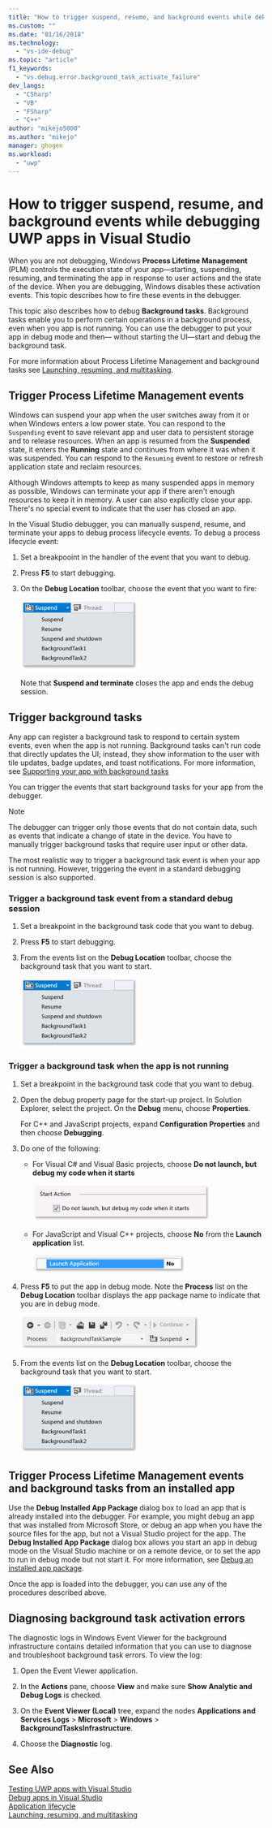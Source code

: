 ```yaml
---
title: "How to trigger suspend, resume, and background events while debugging UWP apps | Microsoft Docs"
ms.custom: ""
ms.date: "01/16/2018"
ms.technology: 
  - "vs-ide-debug"
ms.topic: "article"
f1_keywords: 
  - "vs.debug.error.background_task_activate_failure"
dev_langs: 
  - "CSharp"
  - "VB"
  - "FSharp"
  - "C++"
author: "mikejo5000"
ms.author: "mikejo"
manager: ghogen
ms.workload: 
  - "uwp"
---
```

# How to trigger suspend, resume, and background events while debugging UWP apps in Visual Studio
When you are not debugging, Windows **Process Lifetime Management** (PLM) controls the execution state of your app—starting, suspending, resuming, and terminating the app in response to user actions and the state of the device. When you are debugging, Windows disables these activation events. This topic describes how to fire these events in the debugger.  
  
 This topic also describes how to debug **Background tasks**. Background tasks enable you to perform certain operations in a background process, even when you app is not running. You can use the debugger to put your app in debug mode and then— without starting the UI—start and debug the background task.  
  
 For more information about Process Lifetime Management and background tasks see [Launching, resuming, and multitasking](/windows/uwp/launch-resume/index).  
  
##  <a name="BKMK_Trigger_Process_Lifecycle_Management_events"></a> Trigger Process Lifetime Management events  
 Windows can suspend your app when the user switches away from it or when Windows enters a low power state. You can respond to the `Suspending` event to save relevant app and user data to persistent storage and to release resources. When an app is resumed from the **Suspended** state, it enters the **Running** state and continues from where it was when it was suspended. You can respond to the `Resuming` event to restore or refresh application state and reclaim resources.  
  
 Although Windows attempts to keep as many suspended apps in memory as possible, Windows can terminate your app if there aren't enough resources to keep it in memory. A user can also explicitly close your app. There's no special event to indicate that the user has closed an app.  
  
 In the Visual Studio debugger, you can manually suspend, resume, and terminate your apps to debug process lifecycle events. To debug a process lifecycle event:  
  
1.  Set a breakpooint in the handler of the event that you want to debug.  
  
2.  Press **F5** to start debugging.  
  
3.  On the **Debug Location** toolbar, choose the event that you want to fire:  
  
     ![Suspend, resume, terminate, and background tasks](../debugger/media/dbg_suspendresumebackground.png "DBG_SuspendResumeBackground")  
  
     Note that **Suspend and terminate** closes the app and ends the debug session.  
  
##  <a name="BKMK_Trigger_background_tasks"></a> Trigger background tasks  
 Any app can register a background task to respond to certain system events, even when the app is not running. Background tasks can't run code that directly updates the UI; instead, they show information to the user with tile updates, badge updates, and toast notifications. For more information, see [Supporting your app with background tasks](http://msdn.microsoft.com/en-us/4c7bb148-eb1f-4640-865e-41f627a46e8e)  
  
 You can trigger the events that start background tasks for your app from the debugger.  
  
> [!NOTE]
>  The debugger can trigger only those events that do not contain data, such as events that indicate a change of state in the device. You have to manually trigger background tasks that require user input or other data.  
  
 The most realistic way to trigger a background task event is when your app is not running. However, triggering the event in a standard debugging session is also supported.  
  
###  <a name="BKMK_Trigger_a_background_task_event_from_a_standard_debug_session"></a> Trigger a background task event from a standard debug session  
  
1.  Set a breakpoint in the background task code that you want to debug.  
  
2.  Press **F5** to start debugging.  
  
3.  From the events list on the **Debug Location** toolbar, choose the background task that you want to start.  
  
     ![Suspend, resume, terminate, and background tasks](../debugger/media/dbg_suspendresumebackground.png "DBG_SuspendResumeBackground")  
  
###  <a name="BKMK_Trigger_a_background_task_when_the_app_is_not_running"></a> Trigger a background task when the app is not running  
  
1.  Set a breakpoint in the background task code that you want to debug.  
  
2.  Open the debug property page for the start-up project. In Solution Explorer, select the project. On the **Debug** menu, choose **Properties**.  
  
     For C++ and JavaScript projects, expand **Configuration Properties** and then choose **Debugging**.  
  
3.  Do one of the following:  
  
    -   For Visual C# and Visual Basic projects, choose **Do not launch, but debug my code when it starts**  
  
         ![C&#35;&#47;VB debug launch application property](../debugger/media/dbg_csvb_dontlaunchapp.png "DBG_CsVb_DontLaunchApp")  
  
    -   For JavaScript and Visual C++ projects, choose **No** from the **Launch application** list.  
  
         ![C&#43;&#43;&#47;VB Launch application debug property](../debugger/media/dbg_cppjs_dontlaunchapp.png "DBG_CppJs_DontLaunchApp")  
  
4.  Press **F5** to put the app in debug mode. Note the **Process** list on the **Debug Location** toolbar displays the app package name to indicate that you are in debug mode.  
  
     ![Background task Process list](../debugger/media/dbg_backgroundtask_processlist.png "DBG_BackgroundTask_ProcessList")  
  
5.  From the events list on the **Debug Location** toolbar, choose the background task that you want to start.  
  
     ![Suspend, resume, terminate, and background tasks](../debugger/media/dbg_suspendresumebackground.png "DBG_SuspendResumeBackground")  
  
##  <a name="BKMK_Trigger_Process_Lifetime_Management_events_and_background_tasks_from_an_installed_app"></a> Trigger Process Lifetime Management events and background tasks from an installed app  
 Use the **Debug Installed App Package** dialog box to load an app that is already installed into the debugger. For example, you might debug an app that was installed from Microsoft Store, or debug an app when you have the source files for the app, but not a Visual Studio project for the app. The **Debug Installed App Package** dialog box allows you start an app in debug mode on the Visual Studio machine or on a remote device, or to set the app to run in debug mode but not start it. For more information, see [Debug an installed app package](../debugger/debug-installed-app-package.md).
  
 Once the app is loaded into the debugger, you can use any of the procedures described above.  
  
##  <a name="BKMK_Diagnosing_background_task_activation_errors"></a> Diagnosing background task activation errors  
 The diagnostic logs in Windows Event Viewer for the background infrastructure contains detailed information that you can use to diagnose and troubleshoot background task errors. To view the log:  
  
1.  Open the Event Viewer application.  
  
2.  In the **Actions** pane, choose **View** and make sure **Show Analytic and Debug Logs** is checked.  
  
3.  On the **Event Viewer (Local)** tree, expand the nodes **Applications and Services Logs** > **Microsoft** > **Windows** > **BackgroundTasksInfrastructure**.  
  
4.  Choose the **Diagnostic** log.  
  
## See Also  
 [Testing UWP apps with Visual Studio](../test/testing-store-apps-with-visual-studio.md)   
 [Debug apps in Visual Studio](../debugger/debug-store-apps-in-visual-studio.md)   
 [Application lifecycle](/windows/uwp/launch-resume/app-lifecycle)   
 [Launching, resuming, and multitasking](/windows/uwp/launch-resume/index)